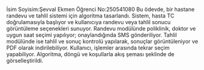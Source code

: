 İsim Soyisim:Şevval Ekmen
Öğrenci No:250541080
Bu ödevde, bir hastane randevu ve tahlil sistemi için algoritma tasarlandı. Sistem, hasta TC doğrulamasıyla başlıyor ve kullanıcıya randevu veya tahlil sonucu görüntüleme seçenekleri sunuyor. Randevu modülünde poliklinik, doktor ve uygun saat seçimi yapılıyor; onaylandığında SMS gönderiliyor. Tahlil modülünde ise tahlil ve sonuç kontrolü yapılarak, sonuçlar görüntüleniyor ve PDF olarak indirilebiliyor. Kullanıcı, işlemler arasında tekrar seçim yapabiliyor. Algoritma, döngü ve koşullarla akış şeması şeklinde de görselleştirildi.
